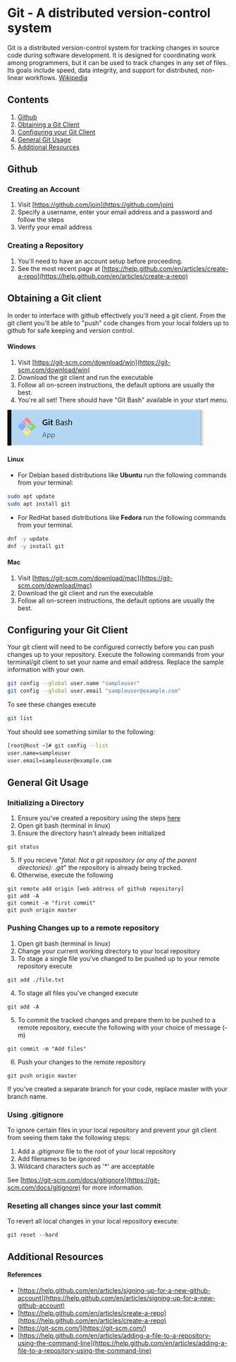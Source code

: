 # Git - A distributed version-control system

Git is a distributed version-control system for tracking changes in source code during software development. It is designed for coordinating work among programmers, but it can be used to track changes in any set of files. Its goals include speed, data integrity, and support for distributed, non-linear workflows. [Wikipedia](https://en.wikipedia.org/wiki/Git)

## Contents

1. [Github](#github)
2. [Obtaining a Git Client](#obtaining-a-git-client)
3. [Configuring your Git Client](#configuring-your-git-client)
4. [General Git Usage](#general-git-usage)
5. [Additional Resources](#additional-resources)

## Github

### Creating an Account

1. Visit [https://github.com/join](https://github.com/join)
2. Specify a username, enter your email address and a password and follow the steps
3. Verify your email address

### Creating a Repository

1. You'll need to have an account setup before proceeding.
2. See the most recent page at [https://help.github.com/en/articles/create-a-repo](https://help.github.com/en/articles/create-a-repo)


## Obtaining a Git client

In order to interface with github effectively you'll need a git client. From the git client you'll be able to "push" code changes from your local folders up to github for safe keeping and version control.

#### Windows

1. Visit [https://git-scm.com/download/win](https://git-scm.com/download/win)
2. Download the git client and run the executable
3. Follow all on-screen instructions, the default options are usually the best.
4. You're all set! There should have "Git Bash" available in your start menu.

![](gitbash.png)

#### Linux

* For Debian based distributions like **Ubuntu** run the following commands from your terminal:

```bash
sudo apt update
sudo apt install git
```

* For RedHat based distributions like **Fedora** run the following commands from your terminal.

```bash
dnf -y update
dnf -y install git
```

#### Mac

1. Visit [https://git-scm.com/download/mac](https://git-scm.com/download/mac)
2. Download the git client and run the executable
3. Follow all on-screen instructions, the default options are usually the best.


## Configuring your Git Client

Your git client will need to be configured correctly before you can push changes up to your repository. Execute the following commands from your terminal/git client to set your name and email address. Replace the sample information with your own.

```bash
git config --global user.name "sampleuser"
git config --global user.email "sampleuser@example.com"
```

To see these changes execute

```bash
git list
```

Yout should see something similar to the following:

```bash
[root@host ~]# git config --list
user.name=sampleuser
user.email=sampleuser@example.com
```

## General Git Usage

### Initializing a Directory

1. Ensure you've created a repository using the steps [here](#creating-a-repository)
2. Open git bash (terminal in linux)
3. Ensure the directory hasn't already been initialized
```
git status
```
5. If you recieve "*fatal: Not a git repository (or any of the parent directories): .git*" the repository is already being tracked.
4. Otherwise, execute the following
```
git remote add origin [web address of github repository]
git add -A
git commit -m "first commit"
git push origin master
```



### Pushing Changes up to a remote repository

1. Open git bash (terminal in linux)
2. Change your current working directory to your local repository
3. To stage a single file you've changed to be pushed up to your remote repository execute
```
git add ./file.txt
```
4. To stage all files you've changed execute
```
git add -A
```
5. To commit the tracked changes and prepare them to be pushed to a remote repository, execute the following with your choice of message (-m)
```
git commit -m "Add files"
```
6. Push your changes to the remote repository
```
git push origin master
```

If you've created a separate branch for your code, replace master with your branch name.

### Using .gitignore

To ignore certain files in your local repository and prevent your git client from seeing them take the following steps:

1. Add a *.gitignore* file to the root of your local repository
2. Add filenames to be ignored
3. Wildcard characters such as '*' are acceptable

See [https://git-scm.com/docs/gitignore](https://git-scm.com/docs/gitignore) for more information.
### Reseting all changes since your last commit

To revert all local changes in your local repository execute:

```
git reset --hard
```

## Additional Resources

#### References
* [https://help.github.com/en/articles/signing-up-for-a-new-github-account](https://help.github.com/en/articles/signing-up-for-a-new-github-account)
* [https://help.github.com/en/articles/create-a-repo](https://help.github.com/en/articles/create-a-repo)
* [https://git-scm.com/](https://git-scm.com/)
* [https://help.github.com/en/articles/adding-a-file-to-a-repository-using-the-command-line](https://help.github.com/en/articles/adding-a-file-to-a-repository-using-the-command-line)